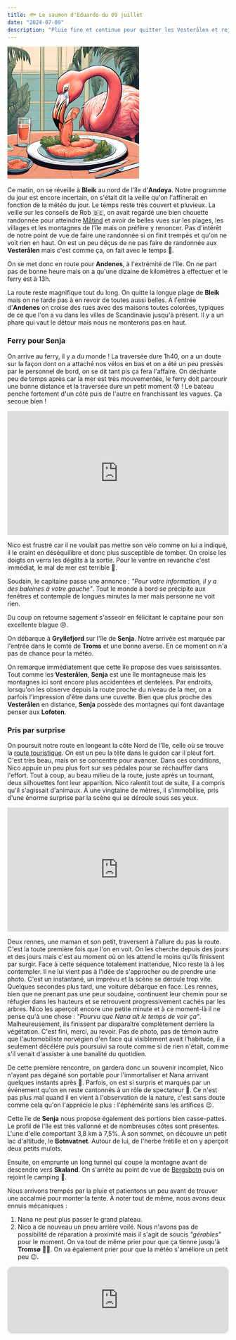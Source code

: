 ```yaml
---
title: 🐟 Le saumon d'Eduardo du 09 juillet
date: "2024-07-09"
description: "Pluie fine et continue pour quitter les Vesterålen et rejoindre l'île de Senja !"
---
```


![Saumon d'Eduardo](../saumon_eduardo.png)

Ce matin, on se réveille à **Bleik** au nord de l'île d'**Andøya**. Notre programme du jour est encore incertain, on s'était dit la veille qu'on l'affinerait en fonction de la météo du jour. Le temps reste très couvert et pluvieux. La veille sur les conseils de Rob 🇧🇪, on avait regardé une bien chouette randonnée pour atteindre [Måtind](https://www.visitnorway.com/listings/m%C3%A5tind-(408-masl)-in-vester%C3%A5len/228686/) et avoir de belles vues sur les plages, les villages et les montagnes de l'île mais on préfère y renoncer. Pas d'intérêt de notre point de vue de faire une randonnée si on finit trempés et qu'on ne voit rien en haut. On est un peu déçus de ne pas faire de randonnée aux **Vesterålen** mais c'est comme ça, on fait avec le temps 🫤.

On se met donc en route pour **Andenes**, à l'extrémité de l'île. On ne part pas de bonne heure mais on a qu'une dizaine de kilomètres à effectuer et le ferry est à 13h.

La route reste magnifique tout du long. On quitte la longue plage de **Bleik** mais on ne tarde pas à en revoir de toutes aussi belles. À l'entrée d'**Andenes** on croise des rues avec des maisons toutes colorées, typiques de ce que l'on a vu dans les villes de Scandinavie jusqu'à présent. Il y a un phare qui vaut le détour mais nous ne monterons pas en haut.

### Ferry pour Senja
On arrive au ferry, il y a du monde ! La traversée dure 1h40, on a un doute sur la façon dont on a attaché nos vélos en bas et on a été un peu pressés par le personnel de bord, on se dit tant pis ça fera l'affaire. On déchante peu de temps après car la mer est très mouvementée, le ferry doit parcourir une bonne distance et la traversée dure un petit moment 😰 ! Le bateau penche fortement d'un côté puis de l'autre en franchissant les vagues. Ça secoue bien !

<div style="width: 100%; height: 0; position: relative; padding-bottom: 56%;"><iframe src="https://giphy.com/embed/3ohhwF34cGDoFFhRfy" style="top: 0; left: 0; width: 100%; height: 100%; position: absolute; border: 0;" allowfullscreen scrolling="no" allow="encrypted-media;" class="giphy-embed"></iframe></div> 

Nico est frustré car il ne voulait pas mettre son vélo comme on lui a indiqué, il le craint en déséquilibre et donc plus susceptible de tomber. On croise les doigts on verra les dégâts à la sortie. Pour le ventre en revanche c'est immédiat, le mal de mer est terrible 🥴.

Soudain, le capitaine passe une annonce : *"Pour votre information, il y a des baleines à votre gauche"*. Tout le monde à bord se précipite aux fenêtres et contemple de longues minutes la mer mais personne ne voit rien. 

Du coup on retourne sagement s'asseoir en félicitant le capitaine pour son excellente blague 😠.

On débarque à **Gryllefjord** sur l'île de **Senja**. Notre arrivée est marquée par l'entrée dans le comté de **Troms** et une bonne averse. En ce moment on n'a pas de chance pour la météo. 

On remarque immédiatement que cette île propose des vues saisissantes. Tout comme les **Vesterålen**, **Senja** est une île montagneuse mais les montagnes ici sont encore plus accidentées et dentelées. Par endroits, lorsqu'on les observe depuis la route proche du niveau de la mer, on a parfois l'impression d'être dans une cuvette. Bien que plus proche des **Vesterålen** en distance, **Senja** possède des montagnes qui font davantage penser aux **Lofoten**. 

### Pris par surprise
On poursuit notre route en longeant la côte Nord de l'île, celle où se trouve la [route touristique](https://www.nasjonaleturistveger.no/en/routes/senja/). On est un peu la tête dans le guidon car il pleut fort. C'est très beau, mais on se concentre pour avancer. Dans ces conditions, Nico appuie un peu plus fort sur ses pédales pour se réchauffer dans l'effort. Tout à coup, au beau milieu de la route, juste après un tournant, deux silhouettes font leur apparition. Nico ralentit tout de suite, il a compris qu'il s'agissait d'animaux. À une vingtaine de mètres, il s'immobilise, pris d'une énorme surprise par la scène qui se déroule sous ses yeux.

<div style="width: 100%; height: 0; position: relative; padding-bottom: 56%;"><iframe src="https://giphy.com/embed/aWPGuTlDqq2yc" style="top: 0; left: 0; width: 100%; height: 100%; position: absolute; border: 0;" allowfullscreen scrolling="no" allow="encrypted-media;" class="giphy-embed"></iframe></div> 

Deux rennes, une maman et son petit, traversent à l'allure du pas la route. C'est la toute première fois que l'on en voit. On les cherche depuis des jours et des jours mais c'est au moment où on les attend le moins qu'ils finissent par surgir. Face à cette séquence totalement inattendue, Nico reste là à les contempler. Il ne lui vient pas à l'idée de s'approcher ou de prendre une photo. C'est un instantané, un imprévu et la scène se déroule trop vite. Quelques secondes plus tard, une voiture débarque en face. Les rennes, bien que ne prenant pas une peur soudaine, continuent leur chemin pour se réfugier dans les hauteurs et se retrouvent progressivement cachés par les arbres. Nico les aperçoit encore une petite minute et à ce moment-là il ne pense qu'à une chose : *"Pourvu que Nana ait le temps de voir ça"*. Malheureusement, ils finissent par disparaître complètement derrière la végétation. C'est fini, merci, au revoir. Pas de photo, pas de témoin autre que l'automobiliste norvégien d'en face qui visiblement avait l'habitude, il a seulement décéléré puis poursuivi sa route comme si de rien n'était, comme s'il venait d'assister à une banalité du quotidien. 

De cette première rencontre, on gardera donc un souvenir incomplet, Nico n'ayant pas dégainé son portable pour l'immortaliser et Nana arrivant quelques instants après 🤗. Parfois, on est si surpris et marqués par un événement qu'on en reste cantonnés à un rôle de spectateur 🦌. Ce n'est pas plus mal quand il en vient à l'observation de la nature, c'est sans doute comme cela qu'on l'apprécie le plus : l'éphémérité sans les artifices 😉.

Cette île de **Senja** nous propose également des portions bien casse-pattes. Le profil de l'île est très vallonné et de nombreuses côtes sont présentes. L'une d'elle comportant 3,8 km à 7,5%. À son sommet, on découvre un petit lac d'altitude, le **Botnvatnet**. Autour de lui, de l'herbe frétille et on y aperçoit deux petits mulots.

Ensuite, on emprunte un long tunnel qui coupe la montagne avant de descendre vers **Skaland**. On s'arrête au point de vue de [Bergsbotn](https://www.nasjonaleturistveger.no/no/turistvegene/senja/bergsbotn/) puis on rejoint le camping 🤗.

Nous arrivons trempés par la pluie et patientons un peu avant de trouver une accalmie pour monter la tente. À noter tout de même, nous avons deux ennuis mécaniques : 
1. Nana ne peut plus passer le grand plateau.
2. Nico a de nouveau un pneu arrière voilé. 
Nous n'avons pas de possibilité de réparation à proximité mais il s'agit de soucis *"gérables"* pour le moment. On va tout de même prier pour que ça tienne jusqu'à **Tromsø** 🤞🏼. On va également prier pour que la météo s'améliore un petit peu 😉.

<iframe style="border-radius:12px" src="https://open.spotify.com/embed/track/37ZJ0p5Jm13JPevGcx4SkF?utm_source=generator" width="100%" height="152" frameBorder="0" allow="autoplay; clipboard-write; encrypted-media; picture-in-picture" loading="lazy"></iframe>